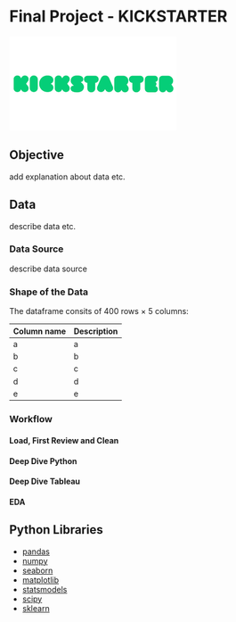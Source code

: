 # Final Project - KICKSTARTER

![picture](kickstarter.png)

## Objective

add explanation about data etc. 

## Data

describe data etc.

### Data Source

describe data source

### Shape of the Data

The dataframe consits of 400 rows × 5 columns:

| Column name | Description |
| ----------- | ----------- |
| a | a |
| b | b |
| c | c |
| d | d |
| e | e |

### Workflow

#### Load, First Review and Clean


#### Deep Dive Python


#### Deep Dive Tableau


#### EDA


## Python Libraries
- [pandas](https://pandas.pydata.org/)
- [numpy](https://numpy.org/)
- [seaborn](https://seaborn.pydata.org/)
- [matplotlib](https://matplotlib.org/)
- [statsmodels](https://www.statsmodels.org/stable/index.html)
- [scipy](https://www.scipy.org/)
- [sklearn](https://scikit-learn.org/stable/)